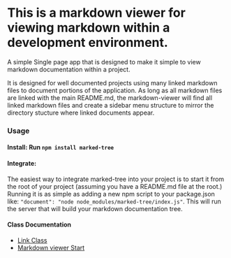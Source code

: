 # This is a markdown viewer for viewing markdown within a development environment. 

A simple Single page app that is designed to make it simple to view markdown documentation within a project.

It is designed for well documented projects using many linked markdown files to document portions of the application. As long as all markdown files are linked with the main README.md, the markdown-viewer will find all linked markdown files and create a sidebar menu structure to mirror the directory stucture where linked documents appear.

### Usage

#### Install: Run `npm install marked-tree`

#### Integrate: 
The easiest way to integrate marked-tree into your project is to start it from the root of your project (assuming you have a README.md file at the root.)  Running it is as simple as adding a new npm script to your package.json like: `"document": "node node_modules/marked-tree/index.js"`.  This will run the server that will build your markdown documentation tree.

#### Class Documentation

* [Link Class](./src/link.doc.md)
* [Markdown viewer Start](./src/main.doc.md)